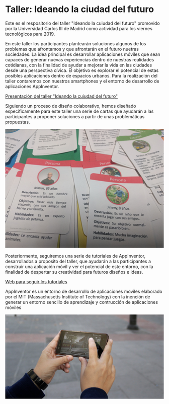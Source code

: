 # Taller: Ideando la ciudad del futuro 

Este es el respositorio del taller "Ideando la cuiudad del futuro" promovido por la Universidad Carlos III de Madrid como actividad para los viernes tecnológicos para 2019.

En este taller los participantes plantearán soluciones algunos de los problemas que afrontamos y que afrontarán en el futuro nuetras sociedades. La idea principal es desarrollar aplicaciones móviles que sean capaces de generar nuevas experiencias dentro de nuestras realidades cotidianas, con la finalidad de ayudar a mejorar la vida en las ciudades desde una perspectiva cívica. El objetivo es explorar el potencial de estas posibles aplicaciones dentro de espacios urbanos. Para la realización del taller contaremos con nuestros smartphones y el entorno de desarrollo de aplicaciones AppInventor.   

[Presentación del taller "Ideando la cuiudad del futuro" ]() 

Siguiendo un proceso de diseño colaborativo, hemos diseñado especificamente para este taller una serie de cartas que ayudarán a las participantes a proponer soluciones a partir de unas problemáticas propuestas. 

![Cartas](https://github.com/monicadefran/Ideando_la_ciudad_digital/blob/master/recursos%20tutoriales/cartas_portada.jpg)

Posteriormente, seguiremos una serie de tutoriales de AppInventor, desarrollados a proposito del taller, que ayudarán a las participantes a construir una aplicación móvil y ver el potencial de este entorno, con la finalidad de despertar su creatividad para futuros diseños e ideas.  
 
[Web para seguir los tutoriales](https://monicadefran.github.io/Ideando_la_ciudad_digital/)

AppInventor es un entorno de desarrollo de aplicaciones moviles elaborado por el MIT (Massachusetts Institute of Technology) con la inención de generar un entorno sencillo de aprendizaje y contrucción de aplicaciones móviles

![AppInventor](https://github.com/monicadefran/Ideando_la_ciudad_digital/blob/master/recursos%20tutoriales/Imagen_portada.png)


